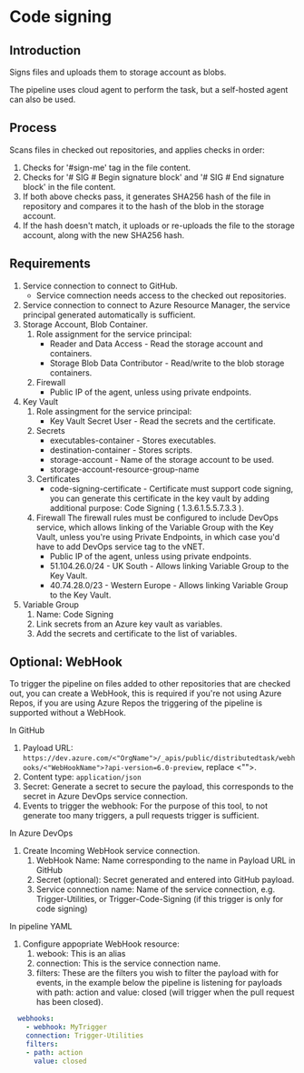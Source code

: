 # Code signing

## Introduction

Signs files and uploads them to storage account as blobs.

The pipeline uses cloud agent to perform the task, but a self-hosted agent can also be used.

## Process

Scans files in checked out repositories, and applies checks in order:

1. Checks for '#sign-me' tag in the file content.
2. Checks for '# SIG # Begin signature block' and '# SIG # End signature block' in the file content.
3. If both above checks pass, it generates SHA256 hash of the file in repository and compares it to the hash of the blob in the storage account.
4. If the hash doesn't match, it uploads or re-uploads the file to the storage account, along with the new SHA256 hash.

## Requirements

1. Service connection to connect to GitHub.
   * Service comnection needs access to the checked out repositories.
2. Service connection to connect to Azure Resource Manager, the service principal generated automatically is sufficient.
3. Storage Account, Blob Container.
   1. Role assignment for the service principal:
      * Reader and Data Access - Read the storage account and containers.
      * Storage Blob Data Contributor - Read/write to the blob storage containers.
   2. Firewall
      * Public IP of the agent, unless using private endpoints.
4. Key Vault
   1. Role assingment for the service principal:
      * Key Vault Secret User - Read the secrets and the certificate.
   2. Secrets
      * executables-container - Stores executables.
      * destination-container - Stores scripts.
      * storage-account - Name of the storage account to be used.
      * storage-account-resource-group-name
   3. Certificates
      * code-signing-certificate - Certificate must support code signing, you can generate this certificate in the key vault by adding additional purpose: Code Signing ( 1.3.6.1.5.5.7.3.3 ).
   4. Firewall
    The firewall rules must be configured to include DevOps service, which allows linking of the Variable Group with the Key Vault, unless you're using Private Endpoints, in which case you'd have to add DevOps service tag to the vNET.
      * Public IP of the agent, unless using private endpoints.
      * 51.104.26.0/24 - UK South - Allows linking Variable Group to the Key Vault.
      * 40.74.28.0/23 - Western Europe - Allows linking Variable Group to the Key Vault.
5. Variable Group
    1. Name: Code Signing
    2. Link secrets from an Azure key vault as variables.
    3. Add the secrets and certificate to the list of variables.

## Optional: WebHook

To trigger the pipeline on files added to other repositories that are checked out, you can create a WebHook, this is required if you're not using Azure Repos, if you are using Azure Repos the triggering of the pipeline is supported without a WebHook.

In GitHub
1. Payload URL: `https://dev.azure.com/<"OrgName">/_apis/public/distributedtask/webhooks/<"WebHookName">?api-version=6.0-preview`, replace <"">.
2. Content type: `application/json`
3. Secret: Generate a secret to secure the payload, this corresponds to the secret in Azure DevOps service connection.
4. Events to trigger the webhook: For the purpose of this tool, to not generate too many triggers, a pull requests trigger is sufficient.

In Azure DevOps
1. Create Incoming WebHook service connection.
   1. WebHook Name: Name corresponding to the name in Payload URL in GitHub
   2. Secret (optional): Secret generated and entered into GitHub payload.
   3. Service connection name: Name of the service connection, e.g. Trigger-Utilities, or Trigger-Code-Signing (if this trigger is only for code signing)

In pipeline YAML
1. Configure appopriate WebHook resource:
   1. webook: This is an alias
   2. connection: This is the service connection name.
   3. filters: These are the filters you wish to filter the payload with for events, in the example below the pipeline is listening for payloads with path: action and value: closed (will trigger when the pull request has been closed).

``` YAML
  webhooks:
    - webhook: MyTrigger
    connection: Trigger-Utilities
    filters:
    - path: action
      value: closed
```